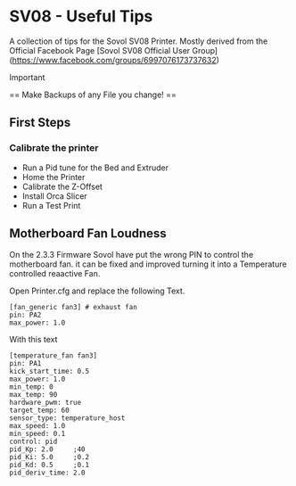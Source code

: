 # SV08 - Useful Tips
A collection of tips for the Sovol SV08 Printer.
Mostly derived from the Official Facebook Page [Sovol SV08 Official User Group] (https://www.facebook.com/groups/6997076173737632)



> [!IMPORTANT]
> == Make Backups of any File you change! ==

## First Steps
### Calibrate the printer
- Run a Pid tune for the Bed and Extruder
- Home the Printer
- Calibrate the Z-Offset
- Install Orca Slicer
- Run a Test Print

## Motherboard Fan Loudness
On the 2.3.3 Firmware Sovol have put the wrong PIN to control the motherboard fan. 
it can be fixed and improved turning it into a Temperature controlled reaactive Fan.

Open Printer.cfg and replace the following Text.
```
[fan_generic fan3] # exhaust fan
pin: PA2
max_power: 1.0
```

With this text

```
[temperature_fan fan3]
pin: PA1
kick_start_time: 0.5
max_power: 1.0
min_temp: 0
max_temp: 90
hardware_pwm: true
target_temp: 60
sensor_type: temperature_host
max_speed: 1.0
min_speed: 0.1
control: pid
pid_Kp: 2.0     ;40
pid_Ki: 5.0     ;0.2
pid_Kd: 0.5     ;0.1
pid_deriv_time: 2.0
```


